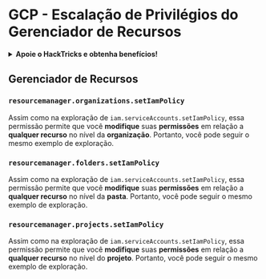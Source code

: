 # GCP - Escalação de Privilégios do Gerenciador de Recursos

<details>

<summary><strong>Apoie o HackTricks e obtenha benefícios!</strong></summary>

* Se você deseja ver sua **empresa anunciada no HackTricks** ou se deseja acessar a **última versão do PEASS ou baixar o HackTricks em PDF**, verifique os [**PLANOS DE ASSINATURA**](https://github.com/sponsors/carlospolop)!
* Obtenha o [**swag oficial do PEASS & HackTricks**](https://peass.creator-spring.com)
* Descubra [**The PEASS Family**](https://opensea.io/collection/the-peass-family), nossa coleção exclusiva de [**NFTs**](https://opensea.io/collection/the-peass-family)
* **Junte-se ao** 💬 [**grupo do Discord**](https://discord.gg/hRep4RUj7f) ou ao [**grupo do telegram**](https://t.me/peass) ou **siga-me** no **Twitter** 🐦 [**@carlospolopm**](https://twitter.com/carlospolopm).
* **Compartilhe suas técnicas de hacking enviando PRs para os repositórios do** [**HackTricks**](https://github.com/carlospolop/hacktricks) e [**HackTricks Cloud**](https://github.com/carlospolop/hacktricks-cloud) no github.

</details>

## Gerenciador de Recursos

### `resourcemanager.organizations.setIamPolicy`

Assim como na exploração de `iam.serviceAccounts.setIamPolicy`, essa permissão permite que você **modifique** suas **permissões** em relação a **qualquer recurso** no nível da **organização**. Portanto, você pode seguir o mesmo exemplo de exploração.

### `resourcemanager.folders.setIamPolicy`

Assim como na exploração de `iam.serviceAccounts.setIamPolicy`, essa permissão permite que você **modifique** suas **permissões** em relação a **qualquer recurso** no nível da **pasta**. Portanto, você pode seguir o mesmo exemplo de exploração.

### `resourcemanager.projects.setIamPolicy`

Assim como na exploração de `iam.serviceAccounts.setIamPolicy`, essa permissão permite que você **modifique** suas **permissões** em relação a **qualquer recurso** no nível do **projeto**. Portanto, você pode seguir o mesmo exemplo de exploração.